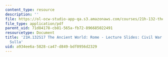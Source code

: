 ```yaml
---
content_type: resource
description: ''
file: https://ol-ocw-studio-app-qa.s3.amazonaws.com/courses/21h-132-the-ancient-world-rome-spring-2017/a934ee6a5828ca47d849bdf0956d2329_MIT21H_132S17_CivilWar.pdf
file_type: application/pdf
parent_uid: 71d84178-cb81-565a-fb72-896685022491
resourcetype: Document
title: '21H.132S17 The Ancient World: Rome - Lecture Slides: Civil War - Marius and
  Sulla'
uid: a934ee6a-5828-ca47-d849-bdf0956d2329
---
```

